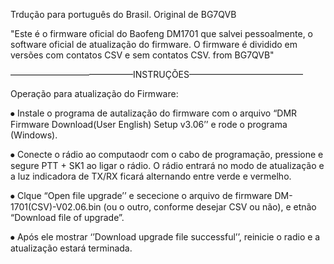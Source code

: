 Trdução para português do Brasil. Original de BG7QVB

"Este é o firmware oficial do Baofeng DM1701 que salvei pessoalmente, o software oficial de atualização do firmware. O firmware é dividido em versões com contatos CSV e sem contatos CSV. from BG7QVB"

——————————————INSTRUÇÕES—————————————

Operação para atualização do Firmware:

⦁	Instale o programa de autalização do firmware com o arquivo “DMR Firmware Download(User English) Setup v3.06’’ e rode o programa (Windows).

⦁	Conecte o rádio ao computaodr com o cabo de programação, pressione e segure PTT + SK1 ao ligar o rádio. O rádio entrará no modo de atualização e a luz indicadora de TX/RX ficará alternando entre verde e vermelho.

⦁	Clque “Open file upgrade’’ e sececione o arquivo de firmware DM-1701(CSV)-V02.06.bin (ou o outro, conforme desejar CSV ou não), e etnão “Download file of upgrade”.

⦁	Após ele mostrar ‘’Download upgrade file successful’’, reinicie o radio e a atualização estará terminada.
